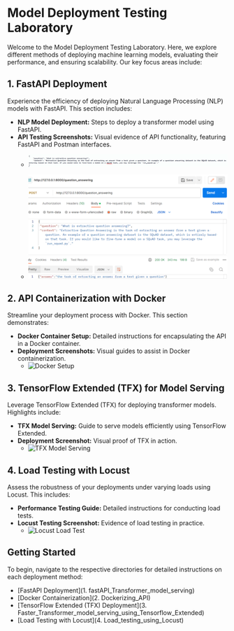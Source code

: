 # Model Deployment Testing Laboratory

Welcome to the Model Deployment Testing Laboratory. Here, we explore different methods of deploying machine learning models, evaluating their performance, and ensuring scalability. Our key focus areas include:

## 1. FastAPI Deployment
Experience the efficiency of deploying Natural Language Processing (NLP) models with FastAPI. This section includes:
   - **NLP Model Deployment:** Steps to deploy a transformer model using FastAPI.
   - **API Testing Screenshots:** Visual evidence of API functionality, featuring FastAPI and Postman interfaces.
     - ![FastAPI Interface](https://github.com/R4GB0Y/Model-Deployment/blob/main/fastAPI1.PNG?raw=true)

     - ![Postman Test](https://github.com/R4GB0Y/Model-Deployment/blob/main/postman1.PNG?raw=true)

## 2. API Containerization with Docker
Streamline your deployment process with Docker. This section demonstrates:
   - **Docker Container Setup:** Detailed instructions for encapsulating the API in a Docker container.
   - **Deployment Screenshots:** Visual guides to assist in Docker containerization.
     - ![Docker Setup](https://github.com/R4GB0Y/Model-Deployment/assets/76519142/2d217a68-ab58-4d0b-8a94-ef82911b7465)

## 3. TensorFlow Extended (TFX) for Model Serving
Leverage TensorFlow Extended (TFX) for deploying transformer models. Highlights include:
   - **TFX Model Serving:** Guide to serve models efficiently using TensorFlow Extended.
   - **Deployment Screenshot:** Visual proof of TFX in action.
     - ![TFX Model Serving](https://github.com/R4GB0Y/Model-Deployment/assets/76519142/91abfd16-4424-4511-ac56-3127d06a80c1)

## 4. Load Testing with Locust
Assess the robustness of your deployments under varying loads using Locust. This includes:
   - **Performance Testing Guide:** Detailed instructions for conducting load tests.
   - **Locust Testing Screenshot:** Evidence of load testing in practice.
     - ![Locust Load Test]([https://github.com/R4GB0Y/Model-Deployment/assets/76519142/57675693-de26-41af-aac5-45706db5e5f0](https://github.com/R4GB0Y/Model-Deployment/blob/main/result.PNG))

## Getting Started
To begin, navigate to the respective directories for detailed instructions on each deployment method:
- [FastAPI Deployment](1. fastAPI_Transformer_model_serving)
- [Docker Containerization](2. Dockerizing_API)
- [TensorFlow Extended (TFX) Deployment](3. Faster_Transformer_model_serving_using_Tensorflow_Extended)
- [Load Testing with Locust](4. Load_testing_using_Locust)
